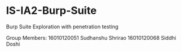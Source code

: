 # IS-IA2-Burp-Suite
Burp Suite Exploration with penetration testing

Group Members:
16010120051 Sudhanshu Shrirao
16010120068 Siddhi Doshi
